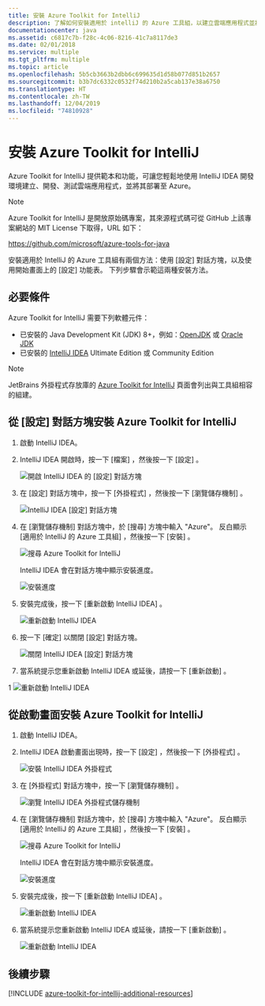 ```yaml
---
title: 安裝 Azure Toolkit for IntelliJ
description: 了解如何安裝適用於 intelliJ 的 Azure 工具組，以建立雲端應用程式並將其部署至 Azure。
documentationcenter: java
ms.assetid: c6817c7b-f28c-4c06-8216-41c7a8117de3
ms.date: 02/01/2018
ms.service: multiple
ms.tgt_pltfrm: multiple
ms.topic: article
ms.openlocfilehash: 5b5cb3663b2dbb6c699635d1d58b077d851b2657
ms.sourcegitcommit: b3b7dc6332c0532f74d210b2a5cab137e38a6750
ms.translationtype: HT
ms.contentlocale: zh-TW
ms.lasthandoff: 12/04/2019
ms.locfileid: "74810928"
---
```

# <a name="installing-the-azure-toolkit-for-intellij"></a>安裝 Azure Toolkit for IntelliJ

Azure Toolkit for IntelliJ 提供範本和功能，可讓您輕鬆地使用 IntelliJ IDEA 開發環境建立、開發、測試雲端應用程式，並將其部署至 Azure。

> [!NOTE] 
> 
> Azure Toolkit for IntelliJ 是開放原始碼專案，其來源程式碼可從 GitHub 上該專案網站的 MIT License 下取得，URL 如下： 
> 
> <https://github.com/microsoft/azure-tools-for-java> 
> 

安裝適用於 IntelliJ 的 Azure 工具組有兩個方法：使用 [設定]  對話方塊，以及使用開始畫面上的 [設定]  功能表。 下列步驟會示範這兩種安裝方法。

## <a name="prerequisites"></a>必要條件

Azure Toolkit for IntelliJ 需要下列軟體元件：

* 已安裝的 Java Development Kit (JDK) 8+，例如：[OpenJDK](https://openjdk.java.net/) 或 [Oracle JDK](https://www.oracle.com/technetwork/java/javase/downloads/index.html)
* 已安裝的 [IntelliJ IDEA](https://www.jetbrains.com/idea/download/) Ultimate Edition 或 Community Edition

> [!NOTE]
> 
> JetBrains 外掛程式存放庫的 [Azure Toolkit for IntelliJ](https://plugins.jetbrains.com/plugin/8053) 頁面會列出與工具組相容的組建。
> 

<!--
> [!IMPORTANT]
> 
> If you are using the Azure Toolkit for IntelliJ on Windows, the toolkit requires installing the Azure SDK 2.9.6 or later in order to use the Azure emulator. You have two options for installing the Azure SDK:
> 
> * You can download and install the Azure SDK by using the [Web Platform Installer (WebPI)](https://go.microsoft.com/fwlink/?LinkID=252838).
> * If you do not have the Azure SDK installed when you create your first Azure deployment project, you will be prompted to automatically download install the requisite version of the Azure SDK.
> 
> Note that the Azure SDK is only required on Windows.
> 
-->


## <a name="to-install-the-azure-toolkit-for-intellij-from-the-settings-dialog-box"></a>從 [設定] 對話方塊安裝 Azure Toolkit for IntelliJ

1. 啟動 IntelliJ IDEA。

1. IntelliJ IDEA 開啟時，按一下 [檔案]  ，然後按一下 [設定]  。
   
   ![開啟 IntelliJ IDEA 的 [設定] 對話方塊][01a]

1. 在 [設定] 對話方塊中，按一下 [外掛程式]  ，然後按一下 [瀏覽儲存機制]  。
   
   ![IntelliJ IDEA [設定] 對話方塊][02a]

1. 在 [瀏覽儲存機制]  對話方塊中，於 [搜尋] 方塊中輸入 "Azure"。 反白顯示 [適用於 IntelliJ 的 Azure 工具組]  ，然後按一下 [安裝]  。
   
   ![搜尋 Azure Toolkit for IntelliJ][03]
   
   IntelliJ IDEA 會在對話方塊中顯示安裝進度。
   
   ![安裝進度][04]

1. 安裝完成後，按一下 [重新啟動 IntelliJ IDEA]  。
   
   ![重新啟動 IntelliJ IDEA][05]

1. 按一下 [確定]  以關閉 [設定] 對話方塊。
   
   ![關閉 IntelliJ IDEA [設定] 對話方塊][06]

1. 當系統提示您重新啟動 IntelliJ IDEA 或延後，請按一下 [重新啟動]  。
   
1   ![重新啟動 IntelliJ IDEA][07]

## <a name="to-install-the-azure-toolkit-for-intellij-from-the-start-screen"></a>從啟動畫面安裝 Azure Toolkit for IntelliJ

1. 啟動 IntelliJ IDEA。

1. IntelliJ IDEA 啟動畫面出現時，按一下 [設定]  ，然後按一下 [外掛程式]  。
   
   ![安裝 IntelliJ IDEA 外掛程式][01b]

1. 在 [外掛程式]  對話方塊中，按一下 [瀏覽儲存機制]  。
   
   ![瀏覽 IntelliJ IDEA 外掛程式儲存機制][02b]

1. 在 [瀏覽儲存機制]  對話方塊中，於 [搜尋] 方塊中輸入 "Azure"。 反白顯示 [適用於 IntelliJ 的 Azure 工具組]  ，然後按一下 [安裝]  。
   
   ![搜尋 Azure Toolkit for IntelliJ][03]
   
   IntelliJ IDEA 會在對話方塊中顯示安裝進度。
   
   ![安裝進度][04]

1. 安裝完成後，按一下 [重新啟動 IntelliJ IDEA]  。
   
   ![重新啟動 IntelliJ IDEA][05]

1. 當系統提示您重新啟動 IntelliJ IDEA 或延後，請按一下 [重新啟動]  。
   
   ![重新啟動 IntelliJ IDEA][07]

## <a name="next-steps"></a>後續步驟

[!INCLUDE [azure-toolkit-for-intellij-additional-resources](../includes/azure-toolkit-for-intellij-additional-resources.md)]

<!-- URL List -->

<!-- IMG List -->

[01a]: media/azure-toolkit-for-intellij-installation/01-intellij-file-settings.png
[01b]: media/azure-toolkit-for-intellij-installation/01-intellij-configure-dropdown.png
[02a]: media/azure-toolkit-for-intellij-installation/02-intellij-settings-dialog.png
[02b]: media/azure-toolkit-for-intellij-installation/02-intellij-plugins-dialog.png
[03]: media/azure-toolkit-for-intellij-installation/03-intellij-browse-repositories.png
[04]: media/azure-toolkit-for-intellij-installation/04-install-progress.png
[05]: media/azure-toolkit-for-intellij-installation/05-restart-intellij.png
[06]: media/azure-toolkit-for-intellij-installation/06-intellij-settings-dialog.png
[07]: media/azure-toolkit-for-intellij-installation/07-restart-intellij.png
